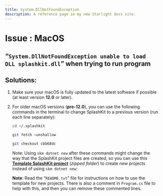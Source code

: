 ```yaml
---
title: System.DllNotFoundException
description: A reference page in my new Starlight docs site.
---
```

<h1> Issue : MacOS </h1>

## “`System.DllNotFoundException unable to load DLL splashkit.dll`” when trying to run program


## Solutions:
1. Make sure your macOS is fully updated to the latest software if possible (at least version
**12.0** or later). 

2. For older macOS versions (**pre-12.0**), you can use the following commands in the terminal to
change SplashKit to a previous version (run each line separately):
    ```bash
    cd ~/.splashkit
    ```
    ```bash
    git fetch –unshallow
    ```
    ```bash
    git checkout cbb68dc
    ```
    Note: Using `skm dotnet new` after these commands might change the way that the
    SplashKit project files are created, so you can use this [**Template SplashKit project**](https://deakin365-my.sharepoint.com/:u:/g/personal/o_mckeon_deakin_edu_au/EZWAVnpc1QxHqFB7KbZ-j_sBreJCSEJLomdDUKsnT7DykA?e=EKefqK) (*zipped folder*) to create new projects instead of using `skm dotnet new`:

    **Note**: Read the “`README.txt`” file for instructions on how to use the template for new
    projects. There is also a comment in `Program.cs` file to help with this, and then you can
    remove these commented lines.
